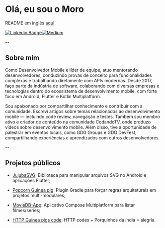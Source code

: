 # Olá, eu sou o Moro

README em inglês [aqui](README.md)

[![Linkedin Badge](https://img.shields.io/badge/-LinkedIn-blue?style=flat-square&logo=Linkedin&logoColor=white)](https://www.linkedin.com/in/gabrielbronzattimoro15031994/)[![Medium](https://img.shields.io/badge/Medium-12100E?style=flat-square&logo=medium&logoColor=white)](https://medium.com/@gabrielbronzattimoro.es)

--

## Sobre mim

Como Desenvolvedor Mobile e líder de equipe, atuo mentorando desenvolvedores, conduzindo provas de conceito para funcionalidades complexas e trabalhando diretamente com APIs modernas. Desde 2017, faço parte da indústria de software, colaborando com diversas empresas e tecnologias dentro do ecossistema de desenvolvimento mobile, com forte foco em Android, Flutter e Kotlin Multiplatform.

Sou apaixonado por compartilhar conhecimento e contribuir com a comunidade. Escrevi artigos sobre temas relacionados ao desenvolvimento mobile — incluindo code review, navegação e testes. Também sou membro ativo e criador de conteúdo na comunidade CodandoTV, onde produzo vídeos sobre desenvolvimento mobile. Além disso, tive a oportunidade de palestrar em eventos locais, como GDG Groups e GDG DevFest, compartilhando experiências e aprendizados com outros desenvolvedores.

--

## Projetos públicos

- [JujubaSVG](https://github.com/gabrielbmoro/jujubaSVG): Biblioteca para manipular arquivos SVG no Android e aplicações Flutter;

- [Popcorn Guinea pig](https://github.com/CodandoTV/popcorn-guineapig): Plugin Gradle para forçar regras arquiteturais em projetos multi-modulares;

- [MovieDB-App](https://gabrielbmoro.github.io/MovieDB-App): Aplicativo Compose Multiplatform para listar filmes/series;
  
- [HTTP Guinea pigs code](https://gabrielbmoro.github.io/httpguineapigscode): HTTP codes + Porquinhos da índia = alegria.

